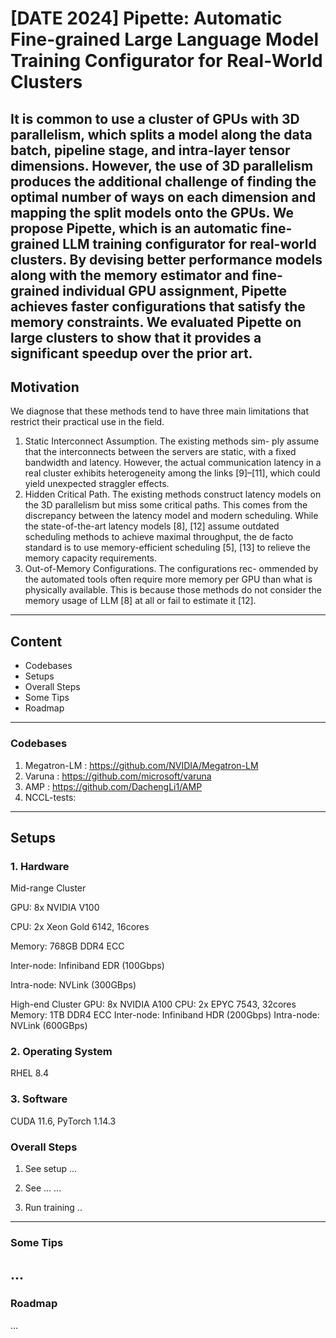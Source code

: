 # [DATE 2024] Pipette: Automatic Fine-grained Large Language Model Training Configurator for Real-World Clusters

It is common to use a cluster of GPUs with 3D parallelism, which splits a model along the data batch, pipeline stage, and intra-layer tensor dimensions. However, the use of 3D parallelism produces the additional challenge of finding the optimal number of ways on each dimension and mapping the split models onto the GPUs. We propose Pipette, which is an automatic fine-grained LLM training configurator for real-world clusters. By devising better performance models along with the memory estimator and fine-grained individual GPU assignment, Pipette achieves faster configurations that satisfy the memory constraints. We evaluated Pipette on large clusters to show that it provides a significant speedup over the prior art.
---
## Motivation
We diagnose that these methods tend to have three main limitations that restrict their practical use in the field.
1) Static Interconnect Assumption. The existing methods sim- ply assume that the interconnects between the servers are static, with a fixed bandwidth and latency. However, the actual communication latency in a real cluster exhibits heterogeneity among the links [9]–[11], which could yield unexpected straggler effects.
2) Hidden Critical Path. The existing methods construct latency models on the 3D parallelism but miss some critical paths. This comes from the discrepancy between the latency model and modern scheduling. While the state-of-the-art latency models [8], [12] assume outdated scheduling methods to achieve maximal throughput, the de facto standard is to use memory-efficient scheduling [5], [13] to relieve the memory capacity requirements.
3) Out-of-Memory Configurations. The configurations rec- ommended by the automated tools often require more memory per GPU than what is physically available. This is because those methods do not consider the memory usage of LLM [8] at all or fail to estimate it [12].
---
## Content
+ Codebases
+ Setups
+ Overall Steps
+ Some Tips
+ Roadmap
---
### Codebases

1. Megatron-LM : https://github.com/NVIDIA/Megatron-LM
2. Varuna : https://github.com/microsoft/varuna
3. AMP : https://github.com/DachengLi1/AMP
4. NCCL-tests: 
---
## Setups

### 1. Hardware


Mid-range Cluster

GPU: 8x NVIDIA V100

CPU: 2x Xeon Gold 6142, 16cores

Memory: 768GB DDR4 ECC

Inter-node: Infiniband EDR (100Gbps)

Intra-node: NVLink (300GBps)

High-end Cluster
GPU: 8x NVIDIA A100
CPU: 2x EPYC 7543, 32cores
Memory: 1TB DDR4 ECC
Inter-node: Infiniband HDR (200Gbps)
Intra-node: NVLink (600GBps)

### 2. Operating System

   
RHEL 8.4

### 3. Software


CUDA 11.6, PyTorch 1.14.3

### Overall Steps

1. See setup
...

2. See ...
...

3. Run training
..
---
### Some Tips
...
---
### Roadmap
...
